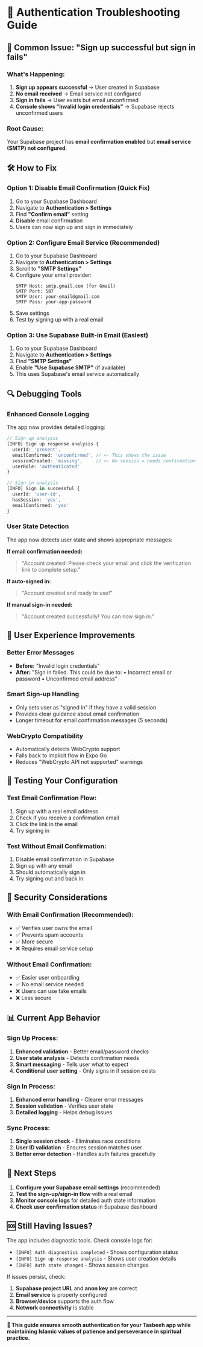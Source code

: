 # 🔧 Authentication Troubleshooting Guide

## 🚨 **Common Issue: "Sign up successful but sign in fails"**

### **What's Happening:**
1. **Sign up appears successful** → User created in Supabase
2. **No email received** → Email service not configured 
3. **Sign in fails** → User exists but email unconfirmed
4. **Console shows "Invalid login credentials"** → Supabase rejects unconfirmed users

### **Root Cause:**
Your Supabase project has **email confirmation enabled** but **email service (SMTP) not configured**.

## 🛠️ **How to Fix**

### **Option 1: Disable Email Confirmation (Quick Fix)**
1. Go to your Supabase Dashboard
2. Navigate to **Authentication > Settings**
3. Find **"Confirm email"** setting
4. **Disable** email confirmation
5. Users can now sign up and sign in immediately

### **Option 2: Configure Email Service (Recommended)**
1. Go to your Supabase Dashboard
2. Navigate to **Authentication > Settings**
3. Scroll to **"SMTP Settings"**
4. Configure your email provider:
   ```
   SMTP Host: smtp.gmail.com (for Gmail)
   SMTP Port: 587
   SMTP User: your-email@gmail.com
   SMTP Pass: your-app-password
   ```
5. Save settings
6. Test by signing up with a real email

### **Option 3: Use Supabase Built-in Email (Easiest)**
1. Go to your Supabase Dashboard
2. Navigate to **Authentication > Settings**
3. Find **"SMTP Settings"**
4. Enable **"Use Supabase SMTP"** (if available)
5. This uses Supabase's email service automatically

## 🔍 **Debugging Tools**

### **Enhanced Console Logging**
The app now provides detailed logging:
```typescript
// Sign up analysis
[INFO] Sign up response analysis {
  userId: 'present',
  emailConfirmed: 'unconfirmed', // <- This shows the issue
  sessionCreated: 'missing',     // <- No session = needs confirmation
  userRole: 'authenticated'
}

// Sign in analysis  
[INFO] Sign in successful {
  userId: 'user-id',
  hasSession: 'yes',
  emailConfirmed: 'yes'
}
```

### **User State Detection**
The app now detects user state and shows appropriate messages:

**If email confirmation needed:**
> "Account created! Please check your email and click the verification link to complete setup."

**If auto-signed in:**
> "Account created and ready to use!"

**If manual sign-in needed:**
> "Account created successfully! You can now sign in."

## 📱 **User Experience Improvements**

### **Better Error Messages**
- **Before:** "Invalid login credentials" 
- **After:** "Sign in failed. This could be due to: • Incorrect email or password • Unconfirmed email address"

### **Smart Sign-up Handling**
- Only sets user as "signed in" if they have a valid session
- Provides clear guidance about email confirmation
- Longer timeout for email confirmation messages (5 seconds)

### **WebCrypto Compatibility**
- Automatically detects WebCrypto support
- Falls back to implicit flow in Expo Go
- Reduces "WebCrypto API not supported" warnings

## 🧪 **Testing Your Configuration**

### **Test Email Confirmation Flow:**
1. Sign up with a real email address
2. Check if you receive a confirmation email
3. Click the link in the email
4. Try signing in

### **Test Without Email Confirmation:**
1. Disable email confirmation in Supabase
2. Sign up with any email
3. Should automatically sign in
4. Try signing out and back in

## 🔐 **Security Considerations**

### **With Email Confirmation (Recommended):**
- ✅ Verifies user owns the email
- ✅ Prevents spam accounts
- ✅ More secure
- ❌ Requires email service setup

### **Without Email Confirmation:**
- ✅ Easier user onboarding
- ✅ No email service needed
- ❌ Users can use fake emails
- ❌ Less secure

## 📊 **Current App Behavior**

### **Sign Up Process:**
1. **Enhanced validation** - Better email/password checks
2. **User state analysis** - Detects confirmation needs
3. **Smart messaging** - Tells user what to expect
4. **Conditional user setting** - Only signs in if session exists

### **Sign In Process:**
1. **Enhanced error handling** - Clearer error messages
2. **Session validation** - Verifies user state
3. **Detailed logging** - Helps debug issues

### **Sync Process:**
1. **Single session check** - Eliminates race conditions
2. **User ID validation** - Ensures session matches user
3. **Better error detection** - Handles auth failures gracefully

## 🚀 **Next Steps**

1. **Configure your Supabase email settings** (recommended)
2. **Test the sign-up/sign-in flow** with a real email
3. **Monitor console logs** for detailed auth state information
4. **Check user confirmation status** in Supabase dashboard

## 🆘 **Still Having Issues?**

The app includes diagnostic tools. Check console logs for:
- `[INFO] Auth diagnostics completed` - Shows configuration status
- `[INFO] Sign up response analysis` - Shows user creation details  
- `[INFO] Auth state changed` - Shows session changes

If issues persist, check:
1. **Supabase project URL** and **anon key** are correct
2. **Email service** is properly configured
3. **Browser/device** supports the auth flow
4. **Network connectivity** is stable

---

**🕌 This guide ensures smooth authentication for your Tasbeeh app while maintaining Islamic values of patience and perseverance in spiritual practice.** 